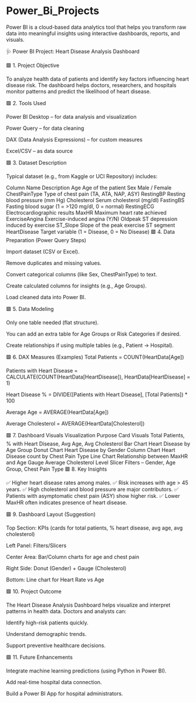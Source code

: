 # Power_Bi_Projects
Power BI is a cloud-based data analytics tool that helps you transform raw data into meaningful insights using interactive dashboards, reports, and visuals.

🩺 Power BI Project: Heart Disease Analysis Dashboard

🟩 1. Project Objective

To analyze health data of patients and identify key factors influencing heart disease risk.
The dashboard helps doctors, researchers, and hospitals monitor patterns and predict the likelihood of heart disease.

🟩 2. Tools Used

Power BI Desktop – for data analysis and visualization

Power Query – for data cleaning

DAX (Data Analysis Expressions) – for custom measures

Excel/CSV – as data source

🟩 3. Dataset Description

Typical dataset (e.g., from Kaggle or UCI Repository) includes:

Column Name	Description
Age	Age of the patient
Sex	Male / Female
ChestPainType	Type of chest pain (TA, ATA, NAP, ASY)
RestingBP	Resting blood pressure (mm Hg)
Cholesterol	Serum cholesterol (mg/dl)
FastingBS	Fasting blood sugar (1 = >120 mg/dl, 0 = normal)
RestingECG	Electrocardiographic results
MaxHR	Maximum heart rate achieved
ExerciseAngina	Exercise-induced angina (Y/N)
Oldpeak	ST depression induced by exercise
ST_Slope	Slope of the peak exercise ST segment
HeartDisease	Target variable (1 = Disease, 0 = No Disease)
🟩 4. Data Preparation (Power Query Steps)

Import dataset (CSV or Excel).

Remove duplicates and missing values.

Convert categorical columns (like Sex, ChestPainType) to text.

Create calculated columns for insights (e.g., Age Groups).

Load cleaned data into Power BI.

🟩 5. Data Modeling

Only one table needed (flat structure).

You can add an extra table for Age Groups or Risk Categories if desired.

Create relationships if using multiple tables (e.g., Patient → Hospital).

🟩 6. DAX Measures (Examples)
Total Patients = COUNT(HeartData[Age])

Patients with Heart Disease = CALCULATE(COUNT(HeartData[HeartDisease]), HeartData[HeartDisease] = 1)

Heart Disease % = DIVIDE([Patients with Heart Disease], [Total Patients]) * 100

Average Age = AVERAGE(HeartData[Age])

Average Cholesterol = AVERAGE(HeartData[Cholesterol])

🟩 7. Dashboard Visuals
Visualization	Purpose
Card Visuals	Total Patients, % with Heart Disease, Avg Age, Avg Cholesterol
Bar Chart	Heart Disease by Age Group
Donut Chart	Heart Disease by Gender
Column Chart	Heart Disease count by Chest Pain Type
Line Chart	Relationship between MaxHR and Age
Gauge	Average Cholesterol Level
Slicer	Filters – Gender, Age Group, Chest Pain Type
🟩 8. Key Insights

✅ Higher heart disease rates among males.
✅ Risk increases with age > 45 years.
✅ High cholesterol and blood pressure are major contributors.
✅ Patients with asymptomatic chest pain (ASY) show higher risk.
✅ Lower MaxHR often indicates presence of heart disease.

🟩 9. Dashboard Layout (Suggestion)

Top Section: KPIs (cards for total patients, % heart disease, avg age, avg cholesterol)

Left Panel: Filters/Slicers

Center Area: Bar/Column charts for age and chest pain

Right Side: Donut (Gender) + Gauge (Cholesterol)

Bottom: Line chart for Heart Rate vs Age

🟩 10. Project Outcome

The Heart Disease Analysis Dashboard helps visualize and interpret patterns in health data.
Doctors and analysts can:

Identify high-risk patients quickly.

Understand demographic trends.

Support preventive healthcare decisions.

🟩 11. Future Enhancements

Integrate machine learning predictions (using Python in Power BI).

Add real-time hospital data connection.

Build a Power BI App for hospital administrators.
